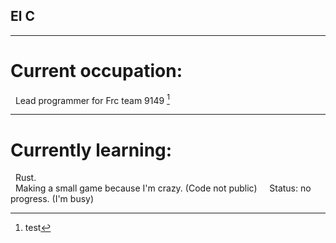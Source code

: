 ## El C
---
# Current occupation:
  Lead programmer for Frc team 9149 [^abc]
  [^abc]: test
---
# Currently learning:
  Rust. <br>
  Making a small game because I'm crazy. (Code not public)
    Status: no progress. (I'm busy)
